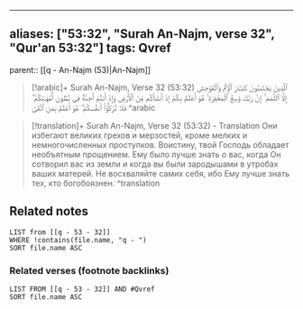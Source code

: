 
---
aliases: ["53:32", "Surah An-Najm, verse 32", "Qur'an 53:32"]
tags: Qvref
---

parent:: [[q - An-Najm (53)|An-Najm]]

> [!arabic]+ Surah An-Najm, Verse 32 (53:32)
> <span class="quran-arabic">ٱلَّذِينَ يَجْتَنِبُونَ كَبَـٰٓئِرَ ٱلْإِثْمِ وَٱلْفَوَٰحِشَ إِلَّا ٱللَّمَمَ ۚ إِنَّ رَبَّكَ وَٰسِعُ ٱلْمَغْفِرَةِ ۚ هُوَ أَعْلَمُ بِكُمْ إِذْ أَنشَأَكُم مِّنَ ٱلْأَرْضِ وَإِذْ أَنتُمْ أَجِنَّةٌ فِى بُطُونِ أُمَّهَـٰتِكُمْ ۖ فَلَا تُزَكُّوٓا۟ أَنفُسَكُمْ ۖ هُوَ أَعْلَمُ بِمَنِ ٱتَّقَىٰٓ</span>
^arabic

> [!translation]+ Surah An-Najm, Verse 32 (53:32) - Translation
> Они избегают великих грехов и мерзостей, кроме мелких и немногочисленных проступков. Воистину, твой Господь обладает необъятным прощением. Ему было лучше знать о вас, когда Он сотворил вас из земли и когда вы были зародышами в утробах ваших матерей. Не восхваляйте самих себя, ибо Ему лучше знать тех, кто богобоязнен.
^translation



## Related notes
```dataview
LIST from [[q - 53 - 32]]
WHERE !contains(file.name, "q - ")
SORT file.name ASC
```

### Related verses (footnote backlinks)
```dataview
LIST FROM [[q - 53 - 32]] AND #Qvref
SORT file.name ASC
```

